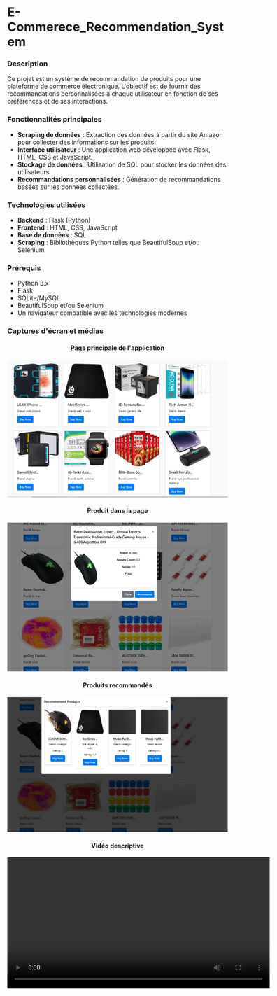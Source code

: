# E-Commerece_Recommendation_System

### Description
Ce projet est un système de recommandation de produits pour une plateforme de commerce électronique. L'objectif est de fournir des recommandations personnalisées à chaque utilisateur en fonction de ses préférences et de ses interactions.

### Fonctionnalités principales
- **Scraping de données** : Extraction des données à partir du site Amazon pour collecter des informations sur les produits.
- **Interface utilisateur** : Une application web développée avec Flask, HTML, CSS et JavaScript.
- **Stockage de données** : Utilisation de SQL pour stocker les données des utilisateurs.
- **Recommandations personnalisées** : Génération de recommandations basées sur les données collectées.

### Technologies utilisées
- **Backend** : Flask (Python)
- **Frontend** : HTML, CSS, JavaScript
- **Base de données** : SQL
- **Scraping** : Bibliothèques Python telles que BeautifulSoup et/ou Selenium

### Prérequis
- Python 3.x
- Flask
- SQLite/MySQL
- BeautifulSoup et/ou Selenium
- Un navigateur compatible avec les technologies modernes

### Captures d'écran et médias

<div style="text-align: center;">
  <h4>Page principale de l'application</h4>
  <img src="/img/img1.jpg" alt="Page principale de l'application" width="600">
</div>

<div style="text-align: center;">
  <h4>Produit dans la page</h4>
  <img src="/img/img2.jpg" alt="Produit dans la page" width="600">
</div>

<div style="text-align: center;">
  <h4>Produits recommandés</h4>
  <img src="/img/img3.jpg" alt="Produits recommandés" width="600">
</div>

<div style="text-align: center;">
  <h4>Vidéo descriptive</h4>
  <video width="600" controls>
    <source src="/video/Ecommerce_Recommendation_System.mp4" type="video/mp4">
    Votre navigateur ne supporte pas la lecture des vidéos.
  </video>
</div>




